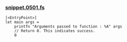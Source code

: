 ### [snippet.0501.fs](snippet.0501.fs)
```
[<EntryPoint>]
let main args =
    printfn "Arguments passed to function : %A" args
    // Return 0. This indicates success.
    0
```

